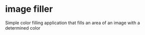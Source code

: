# image filler
Simple color filling application that fills an area of an image with a determined color
